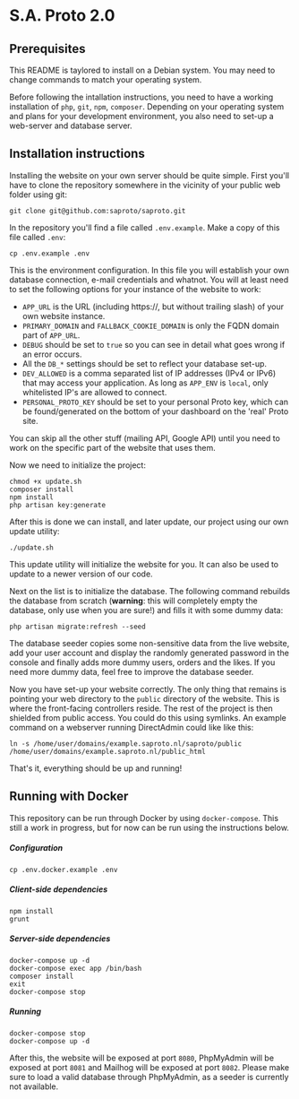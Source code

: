 # S.A. Proto 2.0

## Prerequisites

This README is taylored to install on a Debian system. You may need to change commands to match your operating system.

Before following the intallation instructions, you need to have a working installation of `php`, `git`, `npm`, `composer`. Depending on your operating system and plans for your development environment, you also need to set-up a web-server and database server.

## Installation instructions

Installing the website on your own server should be quite simple. First you'll have to clone the repository somewhere in the vicinity of your public web folder using git:

```
git clone git@github.com:saproto/saproto.git
```

In the repository you'll find a file called `.env.example`. Make a copy of this file called `.env`:

```
cp .env.example .env
```

This is the environment configuration. In this file you will establish your own database connection, e-mail credentials and whatnot. You will at least need to set the following options for your instance of the website to work:

* `APP_URL` is the URL (including https://, but without trailing slash) of your own website instance.
* `PRIMARY_DOMAIN` and `FALLBACK_COOKIE_DOMAIN` is only the FQDN domain part of `APP_URL`.
* `DEBUG` should be set to `true` so you can see in detail what goes wrong if an error occurs.
* All the `DB_*` settings should be set to reflect your database set-up.
* `DEV_ALLOWED` is a comma separated list of IP addresses (IPv4 or IPv6) that may access your application. As long as `APP_ENV` is `local`, only whitelisted IP's are allowed to connect.
* `PERSONAL_PROTO_KEY` should be set to your personal Proto key, which can be found/generated on the bottom of your dashboard on the 'real' Proto site.

You can skip all the other stuff (mailing API, Google API) until you need to work on the specific part of the website that uses them.

Now we need to initialize the project:

```
chmod +x update.sh
composer install
npm install
php artisan key:generate
```

After this is done we can install, and later update, our project using our own update utility:

```
./update.sh
```

This update utility will initialize the website for you. It can also be used to update to a newer version of our code.

Next on the list is to initialize the database. The following command rebuilds the database from scratch (**warning**: this will completely empty the database, only use when you are sure!) and fills it with some dummy data:

```
php artisan migrate:refresh --seed
```

The database seeder copies some non-sensitive data from the live website, add your user account and display the randomly generated password in the console and finally adds more dummy users, orders and the likes. If you need more dummy data, feel free to improve the database seeder.

Now you have set-up your website correctly. The only thing that remains is pointing your web directory to the `public` directory of the website. This is where the front-facing controllers reside. The rest of the project is then shielded from public access. You could do this using symlinks. An example command on a webserver running DirectAdmin could like like this:

```
ln -s /home/user/domains/example.saproto.nl/saproto/public /home/user/domains/example.saproto.nl/public_html
```

That's it, everything should be up and running!


## Running with Docker

This repository can be run through Docker by using `docker-compose`. This still a work in progress, but for now can be run using the instructions below.

##### Configuration
```
cp .env.docker.example .env
```

##### Client-side dependencies
```
npm install
grunt
```

##### Server-side dependencies
```
docker-compose up -d
docker-compose exec app /bin/bash
composer install
exit
docker-compose stop
```

##### Running
```
docker-compose stop
docker-compose up -d
```

After this, the website will be exposed at port `8080`, PhpMyAdmin will be exposed at port `8081` and Mailhog will be exposed at port `8082`. Please make sure to load a valid database through PhpMyAdmin, as a seeder is currently not available.